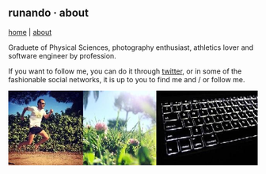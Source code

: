 ## runando · about
[home](https://runando.github.io/web/) | [about](https://runando.github.io/web/about/)

Graduete of Physical Sciences, photography enthusiast, athletics lover and software engineer by profession.

If you want to follow me, you can do it through [twitter](https://twitter.com/runando), or in some of the fashionable social networks, it is up to you to find me and / or follow me.

![runando](https://github.com/runando/web/blob/master/about/ZZdP4ZHKS6qelIwvEcq1__647e33_2.jpg?raw=true)
